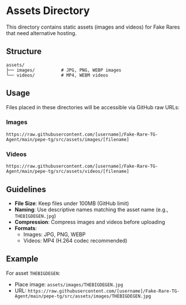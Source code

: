 # Assets Directory

This directory contains static assets (images and videos) for Fake Rares that need alternative hosting.

## Structure

```
assets/
├── images/          # JPG, PNG, WEBP images
└── videos/          # MP4, WEBM videos
```

## Usage

Files placed in these directories will be accessible via GitHub raw URLs:

### Images
```
https://raw.githubusercontent.com/[username]/Fake-Rare-TG-Agent/main/pepe-tg/src/assets/images/[filename]
```

### Videos
```
https://raw.githubusercontent.com/[username]/Fake-Rare-TG-Agent/main/pepe-tg/src/assets/videos/[filename]
```

## Guidelines

- **File Size**: Keep files under 100MB (GitHub limit)
- **Naming**: Use descriptive names matching the asset name (e.g., `THEBIGDEGEN.jpg`)
- **Compression**: Compress images and videos before uploading
- **Formats**: 
  - Images: JPG, PNG, WEBP
  - Videos: MP4 (H.264 codec recommended)

## Example

For asset `THEBIGDEGEN`:
- Place image: `assets/images/THEBIGDEGEN.jpg`
- URL: `https://raw.githubusercontent.com/[username]/Fake-Rare-TG-Agent/main/pepe-tg/src/assets/images/THEBIGDEGEN.jpg`

